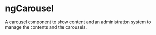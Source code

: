 # ngCarousel #

A carousel component to show content and an administration system to manage the
contents and the carousels.
